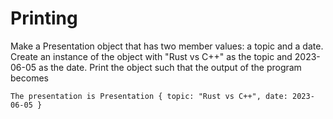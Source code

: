 # Printing

Make a Presentation object that has two member values: a topic and a date.
Create an instance of the object with "Rust vs C++" as the topic and 2023-06-05 as the date.
Print the object such that the output of the program becomes

```
The presentation is Presentation { topic: "Rust vs C++", date: 2023-06-05 }
```
